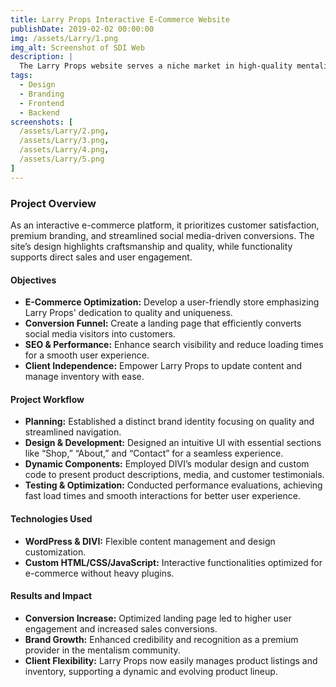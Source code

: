 ```yaml
---
title: Larry Props Interactive E-Commerce Website
publishDate: 2019-02-02 00:00:00
img: /assets/Larry/1.png
img_alt: Screenshot of SDI Web
description: |
  The Larry Props website serves a niche market in high-quality mentalism props, offering professional tools tailored for performers.
tags:
  - Design
  - Branding
  - Frontend
  - Backend
screenshots: [
  /assets/Larry/2.png,
  /assets/Larry/3.png,
  /assets/Larry/4.png,
  /assets/Larry/5.png
]
---
```


### Project Overview
 As an interactive e-commerce platform, it prioritizes customer satisfaction, premium branding, and streamlined social media-driven conversions. The site’s design highlights craftsmanship and quality, while functionality supports direct sales and user engagement.

#### Objectives
- **E-Commerce Optimization:** Develop a user-friendly store emphasizing Larry Props' dedication to quality and uniqueness.
- **Conversion Funnel:** Create a landing page that efficiently converts social media visitors into customers.
- **SEO & Performance:** Enhance search visibility and reduce loading times for a smooth user experience.
- **Client Independence:** Empower Larry Props to update content and manage inventory with ease.

#### Project Workflow
- **Planning:** Established a distinct brand identity focusing on quality and streamlined navigation.
- **Design & Development:** Designed an intuitive UI with essential sections like “Shop,” “About,” and “Contact” for a seamless experience.
- **Dynamic Components:** Employed DIVI’s modular design and custom code to present product descriptions, media, and customer testimonials.
- **Testing & Optimization:** Conducted performance evaluations, achieving fast load times and smooth interactions for better user experience.

#### Technologies Used
- **WordPress & DIVI:** Flexible content management and design customization.
- **Custom HTML/CSS/JavaScript:** Interactive functionalities optimized for e-commerce without heavy plugins.

#### Results and Impact
- **Conversion Increase:** Optimized landing page led to higher user engagement and increased sales conversions.
- **Brand Growth:** Enhanced credibility and recognition as a premium provider in the mentalism community.
- **Client Flexibility:** Larry Props now easily manages product listings and inventory, supporting a dynamic and evolving product lineup.